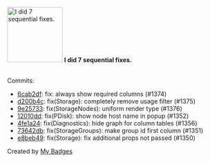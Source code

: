 <img src="https://my-badges.github.io/my-badges/fix-6+.png" alt="I did 7 sequential fixes." title="I did 7 sequential fixes." width="128">
<strong>I did 7 sequential fixes.</strong>
<br><br>

Commits:

- <a href="https://github.com/artemmufazalov/ydb-embedded-ui/commit/6cab2df320535cb0c4fdcd163608f677e2c603a6">6cab2df</a>: fix: always show required columns (#1374)
- <a href="https://github.com/artemmufazalov/ydb-embedded-ui/commit/d200b4c0d07060b946fb03d9332895f8b2583d41">d200b4c</a>: fix(Storage): completely remove usage filter (#1375)
- <a href="https://github.com/artemmufazalov/ydb-embedded-ui/commit/9e2573363f3e1c9aa54a5ed47d37821fffcdbc41">9e25733</a>: fix(StorageNodes): uniform render type (#1376)
- <a href="https://github.com/artemmufazalov/ydb-embedded-ui/commit/12010ddd75d90b1e3f30e55916e39481298858b4">12010dd</a>: fix(PDisk): show node host name in popup (#1352)
- <a href="https://github.com/artemmufazalov/ydb-embedded-ui/commit/4fe1a24a90e2bf2d86ef9c665ce6cb71d24519ea">4fe1a24</a>: fix(Diagnostics): hide graph for column tables (#1356)
- <a href="https://github.com/artemmufazalov/ydb-embedded-ui/commit/73642db54728fb15be91de64e9ca0eb60ac2a857">73642db</a>: fix(StorageGroups): make group id first column (#1351)
- <a href="https://github.com/artemmufazalov/ydb-embedded-ui/commit/e8beb4900685be5c7d7c339364d3941bd25fadda">e8beb49</a>: fix(Storage): fix additional props not passed (#1350)


Created by <a href="https://github.com/my-badges/my-badges">My Badges</a>